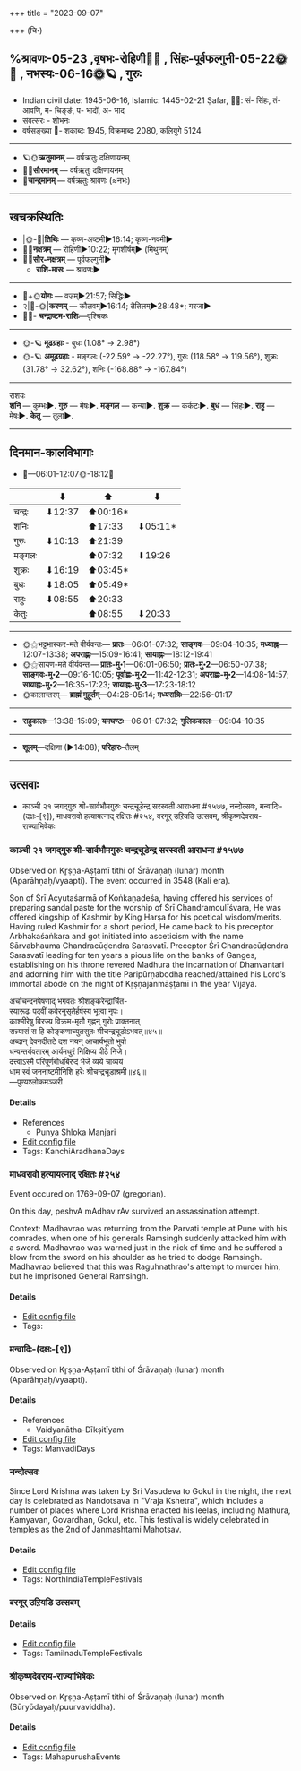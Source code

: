 +++
title = "2023-09-07"

+++
(चि॰)
## %श्रावणः-05-23  ,वृषभः-रोहिणी🌛🌌  ,  सिंहः-पूर्वफल्गुनी-05-22🌞🌌  ,  नभस्यः-06-16🌞🪐  , गुरुः
- Indian civil date: 1945-06-16, Islamic: 1445-02-21 Ṣafar, 🌌🌞: सं- सिंहः, तं- आवणि, म- चिङ्ङं, प- भादों, अ- भाद
- संवत्सरः - शोभनः
- वर्षसङ्ख्या 🌛- शकाब्दः 1945, विक्रमाब्दः 2080, कलियुगे 5124
___________________
- 🪐🌞**ऋतुमानम्** — वर्षऋतुः दक्षिणायनम्
- 🌌🌞**सौरमानम्** — वर्षऋतुः दक्षिणायनम्
- 🌛**चान्द्रमानम्** — वर्षऋतुः श्रावणः (≈नभः)
___________________


## खचक्रस्थितिः
- |🌞-🌛|**तिथिः** — कृष्ण-अष्टमी►16:14; कृष्ण-नवमी►  
- 🌌🌛**नक्षत्रम्** — रोहिणी►10:22; मृगशीर्षम्► (मिथुनम्)  
- 🌌🌞**सौर-नक्षत्रम्** — पूर्वफल्गुनी►  
  - **राशि-मासः** — श्रावणः► 
___________________
- 🌛+🌞**योगः** — वज्रम्►21:57; सिद्धिः►  
- २|🌛-🌞|**करणम्** — कौलवम्►16:14; तैतिलम्►28:48*; गरजा►  
- 🌌🌛- **चन्द्राष्टम-राशिः**—वृश्चिकः  
___________________
- 🌞-🪐 **मूढग्रहाः** - बुधः (1.08° → 2.98°)
- 🌞-🪐 **अमूढग्रहाः** - मङ्गलः (-22.59° → -22.27°), गुरुः (118.58° → 119.56°), शुक्रः (31.78° → 32.62°), शनिः (-168.88° → -167.84°)
___________________
राशयः  
**शनि** — कुम्भः►. **गुरु** — मेषः►. **मङ्गल** — कन्या►. **शुक्र** — कर्कटः►. **बुध** — सिंहः►. **राहु** — मेषः►. **केतु** — तुला►. 
___________________


## दिनमान-कालविभागाः
- 🌅—06:01-12:07🌞-18:12🌇  

|      |⬇     |⬆     |⬇     |
|------|-----|-----|------|
|चन्द्रः|⬇12:37 |⬆00:16*|     |
|शनिः   |     |⬆17:33 |⬇05:11*|
|गुरुः  |⬇10:13 |⬆21:39 |     |
|मङ्गलः |     |⬆07:32 |⬇19:26 |
|शुक्रः |⬇16:19 |⬆03:45*|     |
|बुधः   |⬇18:05 |⬆05:49*|     |
|राहुः  |⬇08:55 |⬆20:33 |     |
|केतुः  |     |⬆08:55 |⬇20:33 |
___________________
- 🌞⚝भट्टभास्कर-मते वीर्यवन्तः— **प्रातः**—06:01-07:32; **साङ्गवः**—09:04-10:35; **मध्याह्नः**—12:07-13:38; **अपराह्णः**—15:09-16:41; **सायाह्नः**—18:12-19:41  
- 🌞⚝सायण-मते वीर्यवन्तः— **प्रातः-मु॰1**—06:01-06:50; **प्रातः-मु॰2**—06:50-07:38; **साङ्गवः-मु॰2**—09:16-10:05; **पूर्वाह्णः-मु॰2**—11:42-12:31; **अपराह्णः-मु॰2**—14:08-14:57; **सायाह्नः-मु॰2**—16:35-17:23; **सायाह्नः-मु॰3**—17:23-18:12  
- 🌞कालान्तरम्— **ब्राह्मं मुहूर्तम्**—04:26-05:14; **मध्यरात्रिः**—22:56-01:17  
___________________
- **राहुकालः**—13:38-15:09; **यमघण्टः**—06:01-07:32; **गुलिककालः**—09:04-10:35  
___________________
- **शूलम्**—दक्षिणा (►14:08); **परिहारः**–तैलम्  
___________________

## उत्सवाः
- काञ्ची २१ जगद्गुरु श्री-सार्वभौमगुरुः चन्द्रचूडेन्द्र सरस्वती आराधना #१५७७, नन्दोत्सवः, मन्वादिः-(दक्षः-[९]), माधवरावो हत्यायत्नाद् रक्षितः #२५४, वरगूर् उऱियडि उत्सवम्, श्रीकृष्णदेवराय-राज्याभिषेकः
### काञ्ची २१ जगद्गुरु श्री-सार्वभौमगुरुः चन्द्रचूडेन्द्र सरस्वती आराधना #१५७७

Observed on Kr̥ṣṇa-Aṣṭamī tithi of Śrāvaṇaḥ (lunar) month (Aparāhṇaḥ/vyaapti). The event occurred in 3548 (Kali era).  


Son of Śrī Acyutaśarmā of Koṅkaṇadeśa, having offered his services of preparing sandal paste for the worship of Śrī Chandramoulīśvara, He was offered kingship of Kashmir by King Harṣa for his poetical wisdom/merits. Having ruled Kashmir for a short period, He came back to his preceptor Arbhakaśaṅkara and got initiated into asceticism with the name Sārvabhauma Chandracūḍendra Sarasvatī. Preceptor Śrī Chandracūḍendra Sarasvatī leading for ten years a pious life on the banks of Ganges, establishing on his throne revered Madhura the incarnation of Dhanvantari and adorning him with the title Paripūrṇabodha reached/attained his Lord’s immortal abode on the night of Kṛṣṇajanmāṣṭamī in the year Vijaya.

अर्चाचन्दनपेषणाद् भगवतः श्रीशङ्करेन्द्रार्चित-  
स्यारूढः पदवीं कवेरनुसृतेर्हर्षस्य भूत्वा नृपः।  
काश्मीरेषु विरज्य विक्रम-मृतौ गृह्णन् गुरोः प्राक्तनात्  
सन्न्यासं स हि कोङ्कणाच्युतसुतः श्रीचन्द्रचूडोऽभवत्॥४५॥  
अब्दान् देवनदीतटे दश नयन् आचार्यभूतो भुवो  
धन्वन्तर्यवतारम् आर्यमधुरं निक्षिप्य पीठे निजे।  
दत्त्वाऽस्मै परिपूर्णबोधबिरुदं भेजे व्यये चाव्ययं  
धाम स्वं जननाष्टमीनिशि हरेः श्रीचन्द्रचूडाश्रमी॥४६॥  
—पुण्यश्लोकमञ्जरी



#### Details
- References
  - Punya Shloka Manjari
- [Edit config file](https://github.com/jyotisham/adyatithi/blob/master/mahApuruSha/kAnchI-maTha/lunar_month/tithi/05/23/kAJcI_21_jagadguru_zrI~sArvabhaumaguruH_candracUDEndra_sarasvatI_ArAdhanA.toml)
- Tags: KanchiAradhanaDays


### माधवरावो हत्यायत्नाद् रक्षितः #२५४

Event occured on 1769-09-07 (gregorian). 

On this day, peshvA mAdhav rAv survived an assassination attempt.

Context: Madhavrao was returning from the Parvati temple at Pune with his comrades, when one of his generals Ramsingh suddenly attacked him with a sword. Madhavrao was warned just in the nick of time and he suffered a blow from the sword on his shoulder as he tried to dodge Ramsingh. Madhavrao believed that this was Raguhnathrao's attempt to murder him, but he imprisoned General Ramsingh.

#### Details
- [Edit config file](https://github.com/jyotisham/adyatithi/blob/master/mahApuruSha/xatra-later/gregorian/day/09/07/mAdhavarAvo_hatyA-prayatnad_raxitaH.toml)
- Tags: 


### मन्वादिः-(दक्षः-[९])

Observed on Kr̥ṣṇa-Aṣṭamī tithi of Śrāvaṇaḥ (lunar) month (Aparāhṇaḥ/vyaapti). 



#### Details
- References
  - Vaidyanātha-Dīkṣitīyam
- [Edit config file](https://github.com/jyotisham/adyatithi/blob/master/time_focus/yugAdiH/lunar_month/tithi/05/23/manvAdiH~%28dakSaH~%5B9%5D%29.toml)
- Tags: ManvadiDays


### नन्दोत्सवः



Since Lord Krishna was taken by Sri Vasudeva to Gokul in the night, the next day is celebrated as Nandotsava in "Vraja Kshetra", which includes a number of places where Lord Krishna enacted his leelas, including Mathura, Kamyavan, Govardhan, Gokul, etc. This festival is widely celebrated in temples as the 2nd of Janmashtami Mahotsav.

#### Details
- [Edit config file](https://github.com/jyotisham/adyatithi/blob/master/temples/North/relative_event/zrIkRSNajanmASTamI/offset__01/nandOtsavaH.toml)
- Tags: NorthIndiaTempleFestivals


### वरगूर् उऱियडि उत्सवम्





#### Details
- [Edit config file](https://github.com/jyotisham/adyatithi/blob/master/temples/Tamil/relative_event/zrIkRSNajanmASTamI/offset__01/varagUr_ur2iyaDi_utsavam.toml)
- Tags: TamilnaduTempleFestivals


### श्रीकृष्णदेवराय-राज्याभिषेकः

Observed on Kr̥ṣṇa-Aṣṭamī tithi of Śrāvaṇaḥ (lunar) month (Sūryōdayaḥ/puurvaviddha). 



#### Details
- [Edit config file](https://github.com/jyotisham/adyatithi/blob/master/mahApuruSha/xatra/lunar_month/tithi/05/23/zrIkRSNadEvarAya-rAjyAbhiSEkaH.toml)
- Tags: MahapurushaEvents


